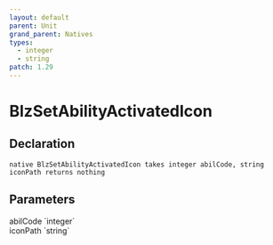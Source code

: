 ```yaml
---
layout: default
parent: Unit
grand_parent: Natives
types:
  - integer
  - string
patch: 1.29
---
```


# BlzSetAbilityActivatedIcon

## Declaration

```
native BlzSetAbilityActivatedIcon takes integer abilCode, string iconPath returns nothing
```

## Parameters
<dl>
  <dt>abilCode `integer`</dt>
  <dd></dd>

  <dt>iconPath `string`</dt>
  <dd></dd>
</dl>